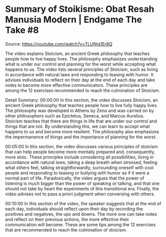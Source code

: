 # Summary of Stoikisme: Obat Resah Manusia Modern | Endgame The Take #8

Source: https://youtube.com/watch?v=TLUNjg1Er8Q

The video explains Stoicism, an ancient Greek philosophy that teaches people how to live happy lives. The philosophy emphasizes understanding what is under our control and planning for the worst while accepting what happens to us. The video lists several principles of Stoicism, such as living in accordance with natural laws and responding to teasing with humor. It advises individuals to reflect on their day at the end of each day and take notes to become more effective communicators. These principles are among the 12 exercises recommended to reach the culmination of Stoicism.

Detail Summary: 
00:00:00
In this section, the video discusses Stoicism, an ancient Greek philosophy that teaches people how to live fully happy lives. The philosophy was developed in Athens by Zeno and was carried on by other philosophers such as Epictetus, Seneca, and Marcus Aurelius. Stoicism teaches that there are things in life that are under our control and things that are not. By understanding this, we can learn to accept what happens to us and become more resilient. The philosophy also emphasizes the impermanence of things and the importance of planning for the worst.

00:05:00
In this section, the video discusses various principles of stoicism that can help people become more mentally prepared and, consequently, more stoic. These principles include considering all possibilities, living in accordance with natural laws, taking a deep breath when stressed, feeling what others feel, talking straightforwardly, surrounding oneself with cool people and responding to teasing or bullying with humor as if it were a normal part of life. Paradoxically, the video argues that the power of listening is much bigger than the power of speaking or talking, and that one should not take by heart the experiments of this transitional era. Finally, the video advises not to pass a priori judgment when conversing with others.

00:10:00
In this section of the video, the speaker suggests that at the end of each day, individuals should reflect upon their day by recording the positives and negatives, the ups and downs. The more one can take notes and reflect on their previous actions, the more effective their communication will become. These are some tips among the 12 exercises that are recommended to reach the culmination of stoicism.

